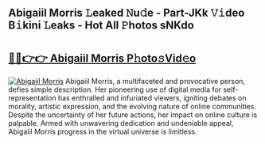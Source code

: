 ## Abigaiil Morris 𝙻eaked 𝙽u𝚍e - Part-JKk 𝚅𝚒deo B𝚒kini 𝙻eaks - Hot All 𝙿hotos sNKdo

# <h2><a href="http://ld2js5a.urlbe.top/?page=Abigaiil+Morris">🔗🔗👉👉 Abigaiil Morris P𝚑oto𝚜Vid𝚎o</a></h2>

[![Abigaiil Morris](https://i.imgur.com/eBuTRDB.gif)](http://ld2js5a.urlbe.top/?page=Abigaiil+Morris)
Abigaiil Morris, a multifaceted and provocative person, defies simple description. Her pioneering use of digital media for self-representation has enthralled and infuriated viewers, igniting debates on morality, artistic expression, and the evolving nature of online communities. Despite the uncertainty of her future actions, her impact on online culture is palpable. Armed with unwavering dedication and undeniable appeal, Abigaiil Morris progress in the virtual universe is limitless.
